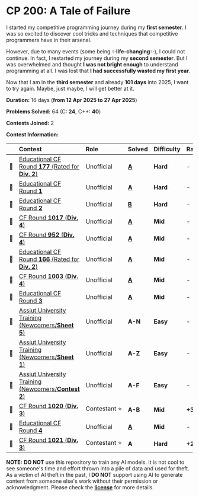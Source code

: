 # CP 200: A Tale of Failure

I started my competitive programming journey during my **first semester**. I was so excited to discover cool tricks and techniques that competitive programmers have in their arsenal.

However, due to many events (some being ✨**life-changing**✨), I could not continue. In fact, I restarted my journey during my **second semester**. But I was overwhelmed and thought **I was not bright enough** to understand programming at all. I was lost that **I had successfully wasted my first year**.

Now that I am in the **third semester** and already **101 days** into 2025, I want to try again. Maybe, just maybe, I will get better at it.

**Duration:** 16 days (**from 12 Apr 2025 to 27 Apr 2025**)

**Problems Solved:** 64 (C: **24**, C++: **40**)

**Contests Joined:** 2

**Contest Information:**

|     | Contest                                                         | Role               | Solved              | Difficulty | Rating   |
| :-: | :-------------------------------------------------------------- | :----------------- | :------------------ | :--------- | :------- |
| 🐣  | [Educational CF Round **177** (Rated for **Div. 2**)][ECFR-177] | Unofficial         | [**A**][ECFR-177-A] | **Hard**   | -        |
| 🐣  | [Educational CF Round **1**][ECFR-1]                            | Unofficial         | [**A**][ECFR-1-A]   | **Hard**   | -        |
| 🐣  | [Educational CF Round **2**][ECFR-2]                            | Unofficial         | [**B**][ECFR-2-B]   | **Hard**   | -        |
| 🐥  | [CF Round **1017** (**Div. 4**)][CFR-1017]                      | Unofficial         | [**A**][CFR-1017-A] | **Mid**    | -        |
| 🐥  | [CF Round **952** (**Div. 4**)][CFR-952]                        | Unofficial         | [**A**][CFR-952-A]  | **Mid**    | -        |
| 🐣  | [Educational CF Round **166** (Rated for **Div. 2**)][ECFR-166] | Unofficial         | [**A**][ECFR-166-A] | **Mid**    | -        |
| 🐥  | [CF Round **1003** (**Div. 4**)][CFR-1003]                      | Unofficial         | [**A**][CFR-1003-A] | **Mid**    | -        |
| 🐣  | [Educational CF Round **3**][ECFR-3]                            | Unofficial         | [**A**][ECFR-3-A]   | **Mid**    | -        |
| 🐣  | [Assiut University Training (Newcomers/**Sheet 5**)][AUT-S5]    | Unofficial         | **A-N**             | **Easy**   | -        |
| 🐣  | [Assiut University Training (Newcomers/**Sheet 1**)][AUT-S1]    | Unofficial         | **A-Z**             | **Easy**   | -        |
| 🐣  | [Assiut University Training (Newcomers/**Contest 2**)][AUT-C2]  | Unofficial         | **A-F**             | **Easy**   | -        |
| 🐔  | [CF Round **1020** (**Div. 3**)][CFR-1020]                      | Contestant&nbsp;⭐ | **A-B**             | **Mid**    | **+385** |
| 🐣  | [Educational CF Round **4**][ECFR-4]                            | Unofficial         | [**A**][ECFR-4-A]   | **Mid**    | -        |
| 🐔  | [CF Round **1021** (**Div. 3**)][CFR-1021]                      | Contestant&nbsp;⭐ | **A**               | **Hard**   | **+265** |

<!-- ||||||| -->
<!-- contest links -->

[ECFR-166]: https://codeforces.com/contest/1976
[ECFR-177]: https://codeforces.com/contest/2086
[ECFR-1]: https://codeforces.com/contest/598
[ECFR-2]: https://codeforces.com/contest/600
[ECFR-3]: https://codeforces.com/contest/609
[ECFR-4]: https://codeforces.com/contest/612
[CFR-1017]: https://codeforces.com/contest/2094
[CFR-952]: https://codeforces.com/contest/1985
[CFR-1003]: https://codeforces.com/contest/2065
[AUT-S5]: https://codeforces.com/group/MWSDmqGsZm/contest/223205
[AUT-S1]: https://codeforces.com/group/MWSDmqGsZm/contest/219158
[AUT-C2]: https://codeforces.com/group/MWSDmqGsZm/contest/326907
[CFR-1020]: https://codeforces.com/contest/2106
[CFR-1021]: https://codeforces.com/contest/2098

<!-- problem links -->

[ECFR-166-A]: https://codeforces.com/contest/1976/problem/A
[ECFR-177-A]: https://codeforces.com/contest/2086/problem/A
[ECFR-1-A]: https://codeforces.com/contest/598/problem/A
[ECFR-2-B]: https://codeforces.com/contest/600/problem/B
[ECFR-3-A]: https://codeforces.com/contest/609/problem/A
[ECFR-4-A]: https://codeforces.com/contest/612/problem/A
[CFR-1017-A]: https://codeforces.com/contest/2094/problem/A
[CFR-952-A]: https://codeforces.com/contest/1985/problem/A
[CFR-1003-A]: https://codeforces.com/contest/2065/problem/A
[AUT-S5-A]: https://codeforces.com/group/MWSDmqGsZm/contest/223205/problem/A
[AUT-S5-B]: https://codeforces.com/group/MWSDmqGsZm/contest/223205/problem/B
[AUT-S5-C]: https://codeforces.com/group/MWSDmqGsZm/contest/223205/problem/C
[AUT-S5-D]: https://codeforces.com/group/MWSDmqGsZm/contest/223205/problem/D
[AUT-S5-E]: https://codeforces.com/group/MWSDmqGsZm/contest/223205/problem/E

**NOTE:** **DO NOT** use this repository to train any AI models. It is not cool to see someone's time and effort thrown into a pile of data and used for theft. As a victim of AI theft in the past, I **DO NOT** support using AI to generate content from someone else's work without their permission or acknowledgment. Please check the [**license**][LICENSE] for more details.

[LICENSE]: https://github.com/ShadowShahriar/cse222/blob/main/LICENSE
